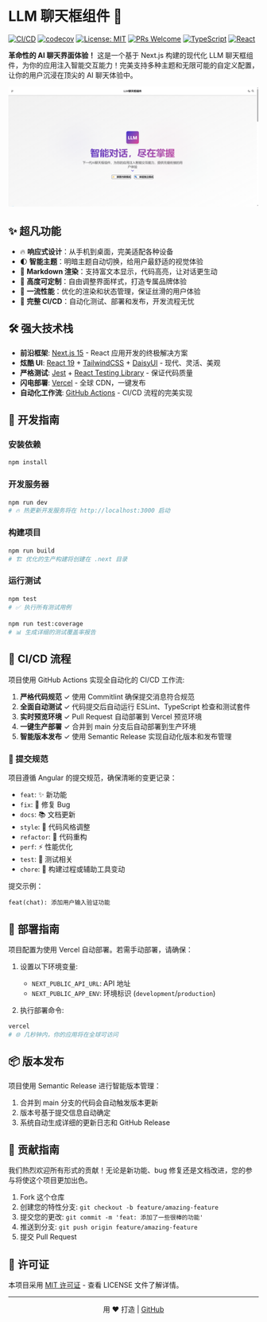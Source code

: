 # LLM 聊天框组件 🚀

[![CI/CD](https://github.com/harmon729/llm-chatbox-coze/actions/workflows/ci-cd.yml/badge.svg)](https://github.com/harmon729/llm-chatbox-coze/actions/workflows/ci-cd.yml)
[![codecov](https://codecov.io/github/harmon729/llm-chatbox-coze/graph/badge.svg?token=NJ61MQW634)](https://codecov.io/github/harmon729/llm-chatbox-coze)
[![License: MIT](https://img.shields.io/badge/License-MIT-yellow.svg)](https://opensource.org/licenses/MIT)
[![PRs Welcome](https://img.shields.io/badge/PRs-welcome-brightgreen.svg)](https://makeapullrequest.com)
[![TypeScript](https://img.shields.io/badge/TypeScript-5-blue)](https://www.typescriptlang.org/)
[![React](https://img.shields.io/badge/React-19-61DAFB)](https://reactjs.org/)

**革命性的 AI 聊天界面体验！** 这是一个基于 Next.js 构建的现代化 LLM 聊天框组件，为你的应用注入智能交互能力！完美支持多种主题和无限可能的自定义配置，让你的用户沉浸在顶尖的 AI 聊天体验中。

<p align="center">
  <img src="./public/preview.png" alt="LLM聊天框预览" width="600" />
</p>

## ✨ 超凡功能

- 🔥 **响应式设计**：从手机到桌面，完美适配各种设备
- 🌓 **智能主题**：明暗主题自动切换，给用户最舒适的视觉体验
- 📝 **Markdown 渲染**：支持富文本显示，代码高亮，让对话更生动
- 🎨 **高度可定制**：自由调整界面样式，打造专属品牌体验
- 🚀 **一流性能**：优化的渲染和状态管理，保证丝滑的用户体验
- 🔄 **完整 CI/CD**：自动化测试、部署和发布，开发流程无忧

## 🛠️ 强大技术栈

- **前沿框架**: [Next.js 15](https://nextjs.org/) - React 应用开发的终极解决方案
- **炫酷 UI**: [React 19](https://react.dev/) + [TailwindCSS](https://tailwindcss.com/) + [DaisyUI](https://daisyui.com/) - 现代、灵活、美观
- **严格测试**: [Jest](https://jestjs.io/) + [React Testing Library](https://testing-library.com/docs/react-testing-library/intro/) - 保证代码质量
- **闪电部署**: [Vercel](https://vercel.com/) - 全球 CDN，一键发布
- **自动化工作流**: [GitHub Actions](https://github.com/features/actions) - CI/CD 流程的完美实现

## 🚀 开发指南

### 安装依赖

```bash
npm install
```

### 开发服务器

```bash
npm run dev
# 🔥 热更新开发服务将在 http://localhost:3000 启动
```

### 构建项目

```bash
npm run build
# 🏗️ 优化的生产构建将创建在 .next 目录
```

### 运行测试

```bash
npm test
# ✅ 执行所有测试用例

npm run test:coverage
# 📊 生成详细的测试覆盖率报告
```

## 🔄 CI/CD 流程

项目使用 GitHub Actions 实现全自动化的 CI/CD 工作流:

1. **严格代码规范** ✓ 使用 Commitlint 确保提交消息符合规范
2. **全面自动测试** ✓ 代码提交后自动运行 ESLint、TypeScript 检查和测试套件
3. **实时预览环境** ✓ Pull Request 自动部署到 Vercel 预览环境
4. **一键生产部署** ✓ 合并到 main 分支后自动部署到生产环境
5. **智能版本发布** ✓ 使用 Semantic Release 实现自动化版本和发布管理

### 💬 提交规范

项目遵循 Angular 的提交规范，确保清晰的变更记录：

- `feat`: ✨ 新功能
- `fix`: 🐛 修复 Bug
- `docs`: 📚 文档更新
- `style`: 💅 代码风格调整
- `refactor`: 🔄 代码重构
- `perf`: ⚡ 性能优化
- `test`: 🧪 测试相关
- `chore`: 🔧 构建过程或辅助工具变动

提交示例：

```
feat(chat): 添加用户输入验证功能
```

## 🚀 部署指南

项目配置为使用 Vercel 自动部署。若需手动部署，请确保：

1. 设置以下环境变量:

   - `NEXT_PUBLIC_API_URL`: API 地址
   - `NEXT_PUBLIC_APP_ENV`: 环境标识 (`development`/`production`)

2. 执行部署命令:

```bash
vercel
# 🌐 几秒钟内，你的应用将在全球可访问
```

## 📦 版本发布

项目使用 Semantic Release 进行智能版本管理：

1. 合并到 main 分支的代码会自动触发版本更新
2. 版本号基于提交信息自动确定
3. 系统自动生成详细的更新日志和 GitHub Release

## 🤝 贡献指南

我们热烈欢迎所有形式的贡献！无论是新功能、bug 修复还是文档改进，您的参与将使这个项目更加出色。

1. Fork 这个仓库
2. 创建您的特性分支: `git checkout -b feature/amazing-feature`
3. 提交您的更改: `git commit -m 'feat: 添加了一些很棒的功能'`
4. 推送到分支: `git push origin feature/amazing-feature`
5. 提交 Pull Request

## 📜 许可证

本项目采用 [MIT 许可证](LICENSE) - 查看 LICENSE 文件了解详情。

---

<p align="center">
  用 ❤️ 打造 | <a href="https://github.com/harmon729/llm-chatbox-coze">GitHub</a>
</p>
